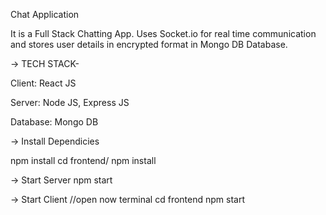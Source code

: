 Chat Application

It is a Full Stack Chatting App. Uses Socket.io for real time communication and stores user details in encrypted format in Mongo DB Database.

-> TECH STACK-

Client: React JS

Server: Node JS, Express JS

Database: Mongo DB

-> Install Dependicies

npm install
cd frontend/
npm install

-> Start Server
npm start

-> Start Client
//open now terminal
cd frontend
npm start
